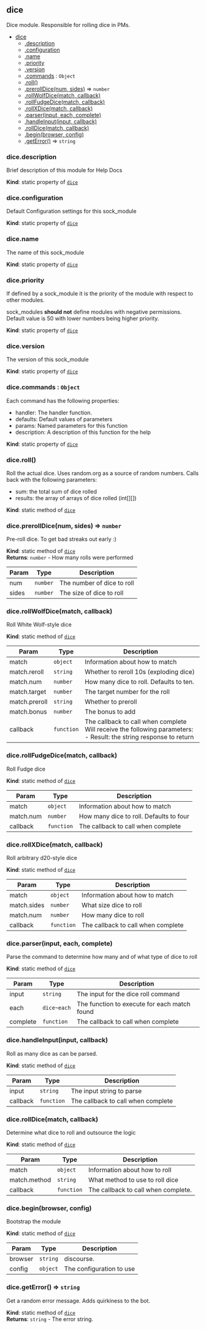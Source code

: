 <a name="module_dice"></a>
## dice
Dice module. Responsible for rolling dice in PMs.


* [dice](#module_dice)
  * [.description](#module_dice.description)
  * [.configuration](#module_dice.configuration)
  * [.name](#module_dice.name)
  * [.priority](#module_dice.priority)
  * [.version](#module_dice.version)
  * [.commands](#module_dice.commands) : <code>Object</code>
  * [.roll()](#module_dice.roll)
  * [.prerollDice(num, sides)](#module_dice.prerollDice) ⇒ <code>number</code>
  * [.rollWolfDice(match, callback)](#module_dice.rollWolfDice)
  * [.rollFudgeDice(match, callback)](#module_dice.rollFudgeDice)
  * [.rollXDice(match, callback)](#module_dice.rollXDice)
  * [.parser(input, each, complete)](#module_dice.parser)
  * [.handleInput(input, callback)](#module_dice.handleInput)
  * [.rollDice(match, callback)](#module_dice.rollDice)
  * [.begin(browser, config)](#module_dice.begin)
  * [.getError()](#module_dice.getError) ⇒ <code>string</code>

<a name="module_dice.description"></a>
### dice.description
Brief description of this module for Help Docs

**Kind**: static property of <code>[dice](#module_dice)</code>  
<a name="module_dice.configuration"></a>
### dice.configuration
Default Configuration settings for this sock_module

**Kind**: static property of <code>[dice](#module_dice)</code>  
<a name="module_dice.name"></a>
### dice.name
The name of this sock_module

**Kind**: static property of <code>[dice](#module_dice)</code>  
<a name="module_dice.priority"></a>
### dice.priority
If defined by a sock_module it is the priority of
the module with respect to other modules.

sock_modules **should not** define modules with negative permissions.
Default value is 50 with lower numbers being higher priority.

**Kind**: static property of <code>[dice](#module_dice)</code>  
<a name="module_dice.version"></a>
### dice.version
The version of this sock_module

**Kind**: static property of <code>[dice](#module_dice)</code>  
<a name="module_dice.commands"></a>
### dice.commands : <code>Object</code>
Each command has the following properties:
- handler:        The handler function.
- defaults:       Default values of parameters
- params:         Named parameters for this function
- description:    A description of this function for the help

**Kind**: static property of <code>[dice](#module_dice)</code>  
<a name="module_dice.roll"></a>
### dice.roll()
Roll the actual dice. Uses random.org as a source of random numbers.
Calls back with the following parameters:
 - sum: the total sum of dice rolled
 - results: the array of arrays of dice rolled (int[][])

**Kind**: static method of <code>[dice](#module_dice)</code>  
<a name="module_dice.prerollDice"></a>
### dice.prerollDice(num, sides) ⇒ <code>number</code>
Pre-roll dice. To get bad streaks out early :)

**Kind**: static method of <code>[dice](#module_dice)</code>  
**Returns**: <code>number</code> - How many rolls were performed  

| Param | Type | Description |
| --- | --- | --- |
| num | <code>number</code> | The number of dice to roll |
| sides | <code>number</code> | The size of dice to roll |

<a name="module_dice.rollWolfDice"></a>
### dice.rollWolfDice(match, callback)
Roll White Wolf-style dice

**Kind**: static method of <code>[dice](#module_dice)</code>  

| Param | Type | Description |
| --- | --- | --- |
| match | <code>object</code> | Information about how to match |
| match.reroll | <code>string</code> | Whether to reroll 10s (exploding dice) |
| match.num | <code>number</code> | How many dice to roll. Defaults to ten. |
| match.target | <code>number</code> | The target number for the roll |
| match.preroll | <code>string</code> | Whether to preroll |
| match.bonus | <code>number</code> | The bonus to add |
| callback | <code>function</code> | The callback to call when complete Will receive the following parameters: - Result: the string response to return |

<a name="module_dice.rollFudgeDice"></a>
### dice.rollFudgeDice(match, callback)
Roll Fudge dice

**Kind**: static method of <code>[dice](#module_dice)</code>  

| Param | Type | Description |
| --- | --- | --- |
| match | <code>object</code> | Information about how to match |
| match.num | <code>number</code> | How many dice to roll. Defaults to four |
| callback | <code>function</code> | The callback to call when complete |

<a name="module_dice.rollXDice"></a>
### dice.rollXDice(match, callback)
Roll arbitrary d20-style dice

**Kind**: static method of <code>[dice](#module_dice)</code>  

| Param | Type | Description |
| --- | --- | --- |
| match | <code>object</code> | Information about how to match |
| match.sides | <code>number</code> | What size dice to roll |
| match.num | <code>number</code> | How many dice to roll |
| callback | <code>function</code> | The callback to call when complete |

<a name="module_dice.parser"></a>
### dice.parser(input, each, complete)
Parse the command to determine how many and of what type of dice to roll

**Kind**: static method of <code>[dice](#module_dice)</code>  

| Param | Type | Description |
| --- | --- | --- |
| input | <code>string</code> | The input for the dice roll command |
| each | <code>dice~each</code> | The function to execute for each match found |
| complete | <code>function</code> | The callback to call when complete |

<a name="module_dice.handleInput"></a>
### dice.handleInput(input, callback)
Roll as many dice as can be parsed.

**Kind**: static method of <code>[dice](#module_dice)</code>  

| Param | Type | Description |
| --- | --- | --- |
| input | <code>string</code> | The input string to parse |
| callback | <code>function</code> | The callback to call when complete |

<a name="module_dice.rollDice"></a>
### dice.rollDice(match, callback)
Determine what dice to roll and outsource the logic

**Kind**: static method of <code>[dice](#module_dice)</code>  

| Param | Type | Description |
| --- | --- | --- |
| match | <code>object</code> | Information about how to roll |
| match.method | <code>string</code> | What method to use to roll dice |
| callback | <code>function</code> | The callback to call when complete. |

<a name="module_dice.begin"></a>
### dice.begin(browser, config)
Bootstrap the module

**Kind**: static method of <code>[dice](#module_dice)</code>  

| Param | Type | Description |
| --- | --- | --- |
| browser | <code>string</code> | discourse. |
| config | <code>object</code> | The configuration to use |

<a name="module_dice.getError"></a>
### dice.getError() ⇒ <code>string</code>
Get a random error message. Adds quirkiness to the bot.

**Kind**: static method of <code>[dice](#module_dice)</code>  
**Returns**: <code>string</code> - The error string.  

